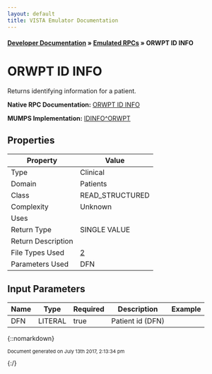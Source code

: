 ```yaml
---
layout: default
title: VISTA Emulator Documentation
---
```


#### [Developer Documentation](../index) &#187; [Emulated RPCs](TableOfContents) &#187; ORWPT ID INFO<br/>
# ORWPT ID INFO

Returns identifying information for a patient.

**Native RPC Documentation:** [ORWPT ID INFO](../VISTARPC/ORWPT_ID_INFO)

**MUMPS Implementation:** [IDINFO^ORWPT](http://code.osehra.org/dox/Routine_ORWPT_source.html)

## Properties

Property | Value
--- | ---
Type | Clinical
Domain | Patients
Class | READ_STRUCTURED
Complexity | Unknown
Uses | 
Return Type | SINGLE VALUE
Return Description | 
File Types Used | [2](../VDM/Patient-2)
Parameters Used | DFN


## Input Parameters

Name | Type | Required | Description | Example
--- | --- | --- | --- | ---
DFN | LITERAL | true | Patient id (DFN) | 

{::nomarkdown} <br/><p style="font-size: 11px">Document generated on July 13th 2017, 2:13:34 pm</p>{:/}